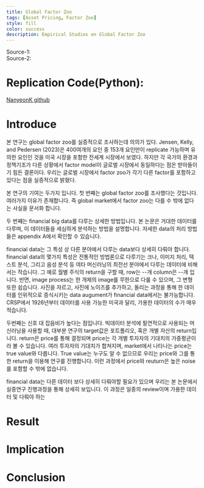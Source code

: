 ```yaml
---
title: Global Factor Zoo 
tags: [Asset Pricing, Factor Zoo]
style: fill
color: success
description: Empirical Studies on Global Factor Zoo
---
```


Source-1: []()     
Source-2: []()


# Replication Code(Python): 
[NanyeonK github]()

# Introduce
본 연구는 global factor zoo를 실증적으로 조사하는데 의의가 있다.
Jensen, Kelly, and Pedersen (2023)은 400여개의 요인 중 153개 요인만이 replicate 가능하며 유의한 요인인 것을 미국 시장을 포함한 전세계 시장에서 보였다.
하지만 각 국가의 환경과 정책기조가 다른 상황에서 factor model이 글로벌 시장에서 동일하다는 점은 받아들이기 힘든 결론이다.
우리는 글로벌 시장에서 factor zoo가 각기 다른 factor를 포함하고 있다는 점을 실증적으로 밝혔다.

본 연구의 기여는 두가지 입니다.
첫 번째는 global factor zoo를 조사했다는 것입니다.
여러가지 이유가 존재합니다.
즉 global market에서 factor zoo는 다를 수 밖에 없다는 사실을 문서화 합니다.

두 번쨰는 financial big data를 다루는 상세한 방법입니다.
본 논문은 거대한 데이터를 다루며, 이 데이터들을 세심하게 분석하는 방법을 설명합니다.
자세한 data의 처리 방법들은 appendix A에서 확인할 수 있습니다.

financial data는 그 특성 상 다른 분야에서 다루는 data보다 상세히 다뤄야 합니다.
financial data의 몇가지 특성은 전통적인 방법론으로 다루기는 크나, 이미지 처리, 텍스트 분석, 그리고 음성 분석 등 여타 머신러닝의 최전선 분야에서 다루는 데이터에 비해서는 작습니다.
그 예로 월별 주식의 return을 구할 때, row는 --개 column은 --개 입니다.
반면, image process는 한 개체의 image를 무한으로 다룰 수 있으며, 그 변형 또한 쉽습니다.
사진을 자르고, 사진에 노이즈를 추가하고, 돌리는 과정을 통해 한 데이터를 인위적으로 증식시키는 
data augument가 financial data에서는 불가능합니다.
CRSP에서 1926년부터 데이터를 사용 가능한 미국과 달리, 가용한 데이터의 수가 매우 적습니다.

두번째는 신호 대 잡음비가 높다는 점입니다. 빅데이터 분석에 필연적으로 사용되는 머신러닝을 사용할 때, 대부분 연구의 target값은 포트폴리오, 혹은 개별 자산의 return입니다. return은 price를 통해 결정되며 price는 각 개별 투자자의 기대치의 가중평균이라 볼 수 있습니다. 여러 투자자의 기대치가 합쳐지며, market에서 나타나는 price는 true value와 다릅니다. True value는 누구도 알 수 없으므로 우리는 price와 그를 통한 return을 이용해 연구를 진행합니다. 이런 과정에서 price와 reuturn은 높은 noise를 포함할 수 밖에 없습니다. 

financial data는 다른 데이터 보다 상세히 다뤄야할 필요가 있으며 우리는 본 논문에서 실증연구 진행과정을 통해 상세히 보입니다. 이 과정은 일종의 review이며 가용한 데이터 및 다뤄야 하는


# Result

# Implication

# Conclusion

